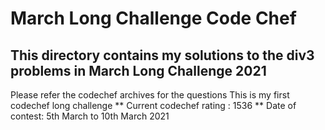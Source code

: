 # March Long Challenge Code Chef

## This directory contains my solutions to the div3 problems in March Long Challenge 2021

Please refer the codechef archives for the questions
This is my first codechef long challenge 
** Current codechef rating : 1536
** Date of contest: 5th March to 10th March 2021